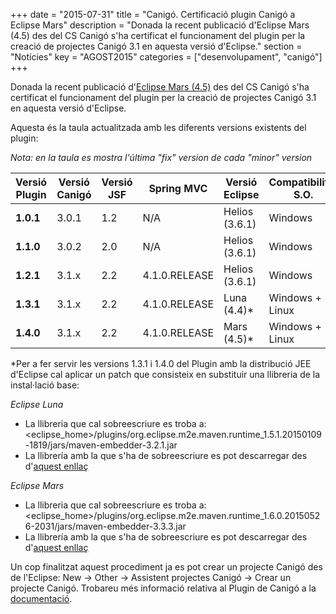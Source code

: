 +++
date        = "2015-07-31"
title       = "Canigó. Certificació plugin Canigó a Eclipse Mars"
description = "Donada la recent publicació d'Eclipse Mars (4.5) des del CS Canigó s'ha certificat el funcionament del plugin per la creació de projectes Canigó 3.1 en aquesta versió d'Eclipse."
section     = "Notícies"
key			= "AGOST2015"
categories  = ["desenvolupament", "canigó"]
+++

Donada la recent publicació d'[Eclipse Mars (4.5)](https://projects.eclipse.org/releases/mars) des del CS Canigó s'ha certificat el funcionament del plugin per la creació de projectes Canigó 3.1 en aquesta versió d'Eclipse.

Aquesta és la taula actualitzada amb les diferents versions existents del plugin:

*Nota: en la taula es mostra l'última "fix" version de cada "minor" version*

|Versió Plugin|Versió Canigó|Versió JSF|Spring MVC|Versió Eclipse|Compatibilitat S.O.|
|-----|---|---|---|--------------|-------|
|**1.0.1**|3.0.1|1.2|N/A|Helios (3.6.1)|Windows|
|**1.1.0**|3.0.2|2.0|N/A|Helios (3.6.1)|Windows|
|**1.2.1**|3.1.x|2.2|4.1.0.RELEASE|Helios (3.6.1)|Windows|
|**1.3.1**|3.1.x|2.2|4.1.0.RELEASE|Luna (4.4)*|Windows + Linux|
|**1.4.0**|3.1.x|2.2|4.1.0.RELEASE|Mars (4.5)*|Windows + Linux|

*Per a fer servir les versions 1.3.1 i 1.4.0 del Plugin amb la distribució JEE d'Eclipse cal aplicar un patch que consisteix en substituir una llibreria de la instal·lació base:

_Eclipse Luna_

+ La llibreria que cal sobreescriure es troba a: \<eclipse_home\>/plugins/org.eclipse.m2e.maven.runtime_1.5.1.20150109-1819/jars/maven-embedder-3.2.1.jar
+ La llibrería amb la que s'ha de sobreescriure es pot descarregar des d'[aquest enllaç](http://canigo.ctti.gencat.cat/devenv/patch_plugin_canigo/maven-embedder-3.2.1.jar)

_Eclipse Mars_

+ La llibreria que cal sobreescriure es troba a: \<eclipse_home\>/plugins/org.eclipse.m2e.maven.runtime_1.6.0.20150526-2031/jars/maven-embedder-3.3.3.jar
+ La llibrería amb la que s'ha de sobreescriure es pot descarregar des d'[aquest enllaç](http://canigo.ctti.gencat.cat/devenv/patch_plugin_canigo/maven-embedder-3.3.3.jar)

Un cop finalitzat aquest procediment ja es pot crear un projecte Canigó des de l'Eclipse: New -> Other -> Assistent projectes Canigó -> Crear un projecte Canigó. Trobareu més informació relativa al Plugin de Canigó a la [documentació](http://canigo.ctti.gencat.cat/canigo-download-related/plugin-canigo/).
